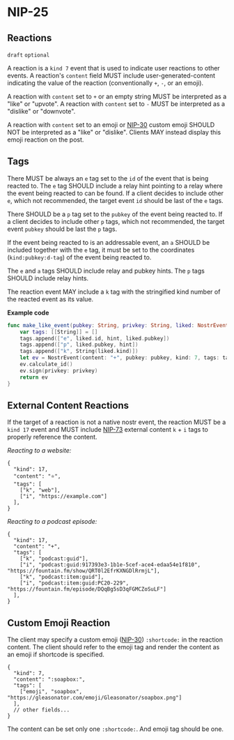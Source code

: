 
NIP-25
======

Reactions
---------

`draft` `optional`

A reaction is a `kind 7` event that is used to indicate user reactions to other events. A
reaction's `content` field MUST include user-generated-content indicating the value of the
reaction (conventionally `+`, `-`, or an emoji).

A reaction with `content` set to `+` or an empty string MUST be interpreted as a "like" or "upvote".
A reaction with `content` set to `-` MUST be interpreted as a "dislike" or "downvote".

A reaction with `content` set to an emoji or [NIP-30](30.md) custom emoji SHOULD NOT be interpreted
as a "like" or "dislike". Clients MAY instead display this emoji reaction on the post.

Tags
----

There MUST be always an `e` tag set to the `id` of the event that is being reacted to. The `e` tag SHOULD include a relay hint pointing to a relay where the event being reacted to can be found. If a client decides to include other `e`, which not recommended, the target event `id` should be last of the `e` tags.

There SHOULD be a `p` tag set to the `pubkey` of the event being reacted to. If a client decides to include other `p` tags, which not recommended, the target event `pubkey` should be last the `p` tags.

If the event being reacted to is an addressable event, an `a` SHOULD be included together with the `e` tag, it must be set to the coordinates (`kind:pubkey:d-tag`) of the event being reacted to.

The `e` and `a` tags SHOULD include relay and pubkey hints. The `p` tags SHOULD include relay hints.

The reaction event MAY include a `k` tag with the stringified kind number of the reacted event as its value.

**Example code**

```swift
func make_like_event(pubkey: String, privkey: String, liked: NostrEvent, hint: String) -> NostrEvent {
    var tags: [[String]] = []
    tags.append(["e", liked.id, hint, liked.pubkey])
    tags.append(["p", liked.pubkey, hint])
    tags.append(["k", String(liked.kind)])
    let ev = NostrEvent(content: "+", pubkey: pubkey, kind: 7, tags: tags)
    ev.calculate_id()
    ev.sign(privkey: privkey)
    return ev
}
```

External Content Reactions
---------------------

If the target of a reaction is not a native nostr event, the reaction MUST be a `kind 17` event and MUST include [NIP-73](73.md) external content `k` + `i` tags to properly reference the content.

_Reacting to a website:_
```jsonc
{
  "kind": 17,
  "content": "⭐",
  "tags": [
    ["k", "web"],
    ["i", "https://example.com"]
  ],
}
```

_Reacting to a podcast episode:_
```jsonc
{
  "kind": 17,
  "content": "+",
  "tags": [
    ["k", "podcast:guid"],
    ["i", "podcast:guid:917393e3-1b1e-5cef-ace4-edaa54e1f810", "https://fountain.fm/show/QRT0l2EfrKXNGDlRrmjL"],
    ["k", "podcast:item:guid"],
    ["i", "podcast:item:guid:PC20-229", "https://fountain.fm/episode/DQqBg5sD3qFGMCZoSuLF"]
  ],
}
```




Custom Emoji Reaction
---------------------

The client may specify a custom emoji ([NIP-30](30.md)) `:shortcode:` in the
reaction content. The client should refer to the emoji tag and render the
content as an emoji if shortcode is specified.

```jsonc
{
  "kind": 7,
  "content": ":soapbox:",
  "tags": [
    ["emoji", "soapbox", "https://gleasonator.com/emoji/Gleasonator/soapbox.png"]
  ],
  // other fields...
}
```

The content can be set only one `:shortcode:`. And emoji tag should be one.
